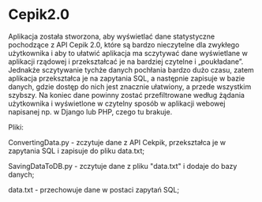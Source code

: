 # Cepik2.0

Aplikacja została stworzona, aby wyświetlać dane statystyczne pochodzące z API Cepik 2.0, które są bardzo nieczytelne
dla zwykłego użytkownika i aby to ułatwić aplikacja ma sczytywać dane wyświetlane w aplikacji rządowej i przekształcać
je na bardziej czytelne i „poukładane”. Jednakże sczytywanie tychże danych pochłania bardzo dużo czasu, zatem aplikacja
przekształca je na zapytania SQL, a następnie zapisuje w bazie danych, gdzie dostęp do nich jest znacznie ułatwiony,
a przede wszystkim szybszy. Na koniec dane powinny zostać przefiltrowane według żądania użytkownika i wyświetlone w 
czytelny sposób w aplikacji webowej napisanej np. w Django lub PHP, czego tu brakuje. 

Pliki:

ConvertingData.py - zczytuje dane z API Cekpik, przekształca je w zapytania SQL i zapisuje do pliku data.txt;

SavingDataToDB.py - zczytuje dane z pliku "data.txt" i dodaje do bazy danych;

data.txt          - przechowuje dane w postaci zapytań SQL;
